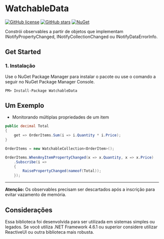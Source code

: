 # WatchableData
[![GitHub license](https://img.shields.io/github/license/incognito201/WatchableData)](https://github.com/incognito201/WatchableData/blob/master/LICENSE)
[![GitHub stars](https://img.shields.io/github/stars/incognito201/WatchableData)](https://github.com/incognito201/WatchableData/stargazers)
[![NuGet](https://img.shields.io/nuget/v/WatchableData)](https://www.nuget.org/packages/WatchableData)

Constrói observables a partir de objetos que implementam INotifyPropertyChanged, INotifyCollectionChanged ou INotifyDataErrorInfo.

## Get Started
### 1. Instalação
Use o NuGet Package Manager para instalar o pacote ou use o comando a seguir no NuGet Package Manager Console.
```	
PM> Install-Package WatchableData
```

## Um Exemplo
- Monitorando múltiplas propriedades de um item
```cs
public decimal Total
{
    get => OrderItems.Sum(i => i.Quantity * i.Price);
}
```
```cs
OrderItems = new WatchableCollection<OrderItem>();

OrderItems.WhenAnyItemPropertyChanged(x => x.Quantity, x => x.Price)
    .Subscribe(i =>
    {
        RaisePropertyChanged(nameof(Total));
    });
```

--------------------------------
**Atenção:** Os observables precisam ser descartados após a inscrição para evitar vazamento de memória.

## Considerações
Essa biblioteca foi desenvolvida para ser utilizada em sistemas simples ou legados. Se você utiliza .NET Framework 4.6.1 ou superior considere utilizar ReactiveUI ou outra biblioteca mais robusta.
